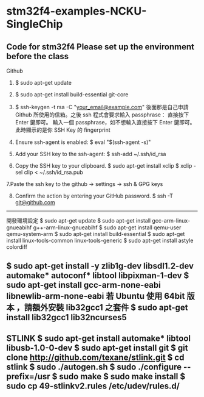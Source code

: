 # stm32f4-examples-NCKU-SingleChip
Code for stm32f4
Please set up the environment before the class
----------------------------------------------------------------------------------
Github 
1. $ sudo apt-get update
2. $ sudo apt-get install build-essential git-core
3. $ ssh-keygen -t rsa -C "your_email@example.com"
後面那是自己申請 Github 所使用的信箱。之後 ssh 程式會要求輸入 passphrase：
直接按下 Enter 鍵即可。
輸入一個 passphrase，如不想輸入直接按下 Enter 鍵即可。
此時顯示的是你 SSH Key 的 fingerprint

4. Ensure ssh-agent is enabled:
$ eval "$(ssh-agent -s)"

5. Add your SSH key to the ssh-agent:
$ ssh-add ~/.ssh/id_rsa

6. Copy the SSH key to your clipboard.
$ sudo apt-get install xclip
$ xclip -sel clip < ~/.ssh/id_rsa.pub

7.Paste the ssh key to the github -> settings -> ssh  & GPG keys

8. Confirm the action by entering your GitHub password.
$ ssh -T git@github.com
----------------------------------------------------------------------------------
開發環境設定
$ sudo apt-get update
$ sudo apt-get install gcc-arm-linux-gnueabihf g++-arm-linux-gnueabihf
$ sudo apt-get install qemu-user qemu-system-arm
$ sudo apt-get install build-essential
$ sudo apt-get install linux-tools-common linux-tools-generic
$ sudo apt-get install astyle colordiff

$ sudo apt-get install -y zlib1g-dev libsdl1.2-dev automake* autoconf* libtool libpixman-1-dev
$ sudo apt-get install gcc-arm-none-eabi libnewlib-arm-none-eabi
若 Ubuntu 使用 64bit 版本 ，請額外安裝 lib32gcc1 之套件
$ sudo apt-get install lib32gcc1 lib32ncurses5
----------------------------------------------------------------------------------
STLINK
$ sudo apt-get install automake* libtool libusb-1.0-0-dev
$ sudo apt-get install git
$ git clone http://github.com/texane/stlink.git
$ cd stlink
$ sudo ./autogen.sh
$ sudo ./configure --prefix=/usr
$ sudo make
$ sudo make install
$ sudo cp 49-stlinkv2.rules /etc/udev/rules.d/
----------------------------------------------------------------------------------




